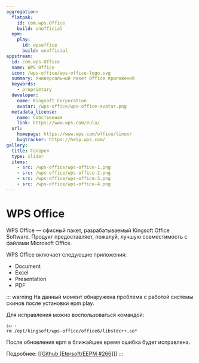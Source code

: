 ```yaml
---
aggregation:
  flatpak:
    id: com.wps.Office
    build: unofficial
  epm:
    play:
      id: wpsoffice
      build: unofficial
appstream:
  id: com.wps.Office
  name: WPS Office
  icon: /wps-office/wps-office-logo.svg
  summary: Универсальный пакет Office приложений
  keywords:
    - proprietary
  developer:
    name: Kingsoft Corporation
    avatar: /wps-office/wps-office-avatar.png
  metadata_license:
    name: Собственная
    link: https://www.wps.com/eula/
  url:
    homepage: https://www.wps.com/office/linux/
    bugtracker: https://help.wps.com/
gallery:
  title: Галерея
  type: slider
  items:
    - src: /wps-office/wps-office-1.png
    - src: /wps-office/wps-office-2.png
    - src: /wps-office/wps-office-3.png
    - src: /wps-office/wps-office-4.png
---
```


# WPS Office

WPS Office — офисный пакет, разрабатываемый Kingsoft Office Software. Продукт предоставляет, пожалуй, лучшую совместимость с файлами Microsoft Office.

WPS Office включает следующие приложения:

- Document
- Excel
- Presentation
- PDF

<AGWGallery />

<!--@include: @apps/.parts/install/content-flatpak.md-->
<!--@include: @apps/.parts/install/content-epm-play.md-->

::: warning
На данный момент обнаружена проблема c работой системы скинов после установки epm play.

Для исправления можно воспользоваться командой:
```shell
su -
rm /opt/kingsoft/wps-office/office6/libstdc++.so*
```
После обновления epm в ближайшее время ошибка будет исправлена.

Подробнее: [[[Github [Etersoft/EEPM #266]](https://github.com/Etersoft/eepm/issues/266)]]
:::
